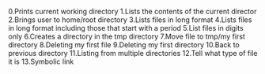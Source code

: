 0.Prints current working directory
1.Lists the contents of the current director
2.Brings user to home/root directory
3.Lists files in long format
4.Lists files in long format including those that start with a period
5.List files in digits only
6.Creates a directory in the tmp directory
7.Move file to tmp/my first directory
8.Deleting my first file
9.Deleting my first directory
10.Back to previous directory
11.Listing from multiple directories
12.Tell what type of file it is
13.Symbolic link

